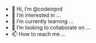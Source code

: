 - 👋 Hi, I’m @codeinprd
- 👀 I’m interested in ...
- 🌱 I’m currently learning ...
- 💞️ I’m looking to collaborate on ...
- 📫 How to reach me ...

<!---
codeinprd/codeinprd is a ✨ special ✨ repository because its `README.md` (this file) appears on your GitHub profile.
You can click the Preview link to take a look at your changes.
--->
